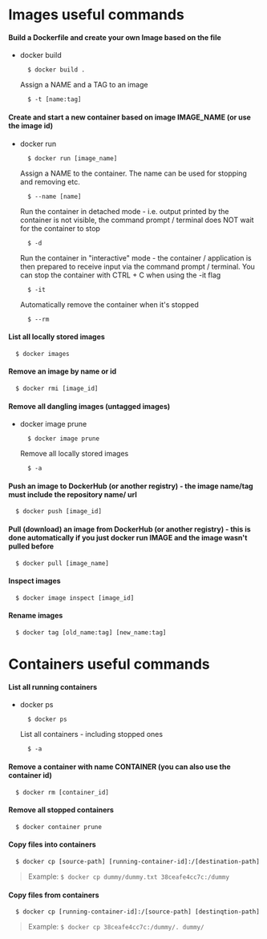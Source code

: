 # Images useful commands

#### Build a Dockerfile and create your own Image based on the file
* docker build
  ```console
    $ docker build .
  ```

  Assign a NAME and a TAG to an image
  ```console
    $ -t [name:tag]
  ```

#### Create and start a new container based on image IMAGE_NAME (or use the image id)
* docker run
  ```console
    $ docker run [image_name]
  ```

  Assign a NAME to the container. The name can be used for stopping and removing etc.
    ```console
      $ --name [name]
    ```
  Run the container in detached mode - i.e. output printed by the container is not visible, the command prompt / terminal does NOT wait for the container to stop
    ```console
      $ -d
    ```

  Run the container in "interactive" mode - the container / application is then prepared to receive input via the command prompt / terminal. You can stop the container with CTRL + C when using the -it flag
    ```console
      $ -it
    ```

  Automatically remove the container when it's stopped
    ```console
      $ --rm
    ```

#### List all locally stored images
  ```console
    $ docker images
  ```

#### Remove an image by name or id 
  ```console
    $ docker rmi [image_id]
  ```

####  Remove all dangling images (untagged images)
* docker image prune
  ```console
    $ docker image prune
  ```

  Remove all locally stored images
  ```console
    $ -a
  ```

#### Push an image to DockerHub (or another registry) - the image name/tag must include the repository name/ url
```console
  $ docker push [image_id]
```

#### Pull (download) an image from DockerHub (or another registry) - this is done automatically if you just docker run IMAGE and the image wasn't pulled before
```console
  $ docker pull [image_name]
```

#### Inspect images
```console
  $ docker image inspect [image_id]
```

#### Rename images
```console
  $ docker tag [old_name:tag] [new_name:tag]
```


# Containers useful commands

#### List all running containers
* docker ps
    ```console
      $ docker ps
    ```

  List all containers - including stopped ones
    ```console
      $ -a
    ```

#### Remove a container with name CONTAINER (you can also use the container id)
  ```console
    $ docker rm [container_id]
  ```

#### Remove all stopped containers
  ```console
    $ docker container prune
  ``` 

#### Copy files into containers
  ```console
    $ docker cp [source-path] [running-container-id]:/[destination-path]
  ```
  > Example: `$ docker cp dummy/dummy.txt 38ceafe4cc7c:/dummy`

#### Copy files from containers
  ```console
    $ docker cp [running-container-id]:/[source-path] [destinqtion-path]
  ```
  > Example: `$ docker cp 38ceafe4cc7c:/dummy/. dummy/`
